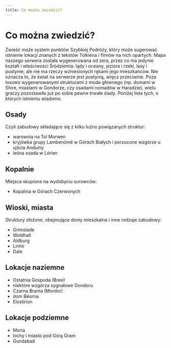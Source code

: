 ```yaml
---
title: Co można zwiedzić?
---
```


# Co można zwiedzić?

Zwieść może system punktów Szybkiej Podróży, który może sugerować istnienie lokacji znanych z tekstów Tolkiena i filmów na nich opartych. Mapa naszego serwera została wygenerowana od zera, przez co ma jedynie kształt i właściwości Śródziemia: lądy i oceany, jeziora i rzeki, lasy i pustynie, ale nie ma rzeczy wzniesionych rękami jego mieszkańców. Nie oznacza to, że świat na serwerze jest pustynią, wręcz przeciwnie. Poza losowo wygenerowanymi strukturami z moda głównego (np. domami w Shire, miastami w Gondorze, czy osadami nomadów w Haradzie), wielu graczy pozostawiło już po sobie pewne trwałe ślady. Poniżej lista tych, o których istnieniu wiadomo.

## Osady

Czyli zabudowy składające się z kilku luźno powiązanych struktur:

- warownia na Tol Morwen
- kryjówka grupy Lambenómë w Górach Białych i porzucone wzgórze u ujścia Anduiny
- leśna osada w Lórien

## Kopalnie

Miejsca skupione na wydobyciu surowców:

- Kopalnia w Górach Czerwonych

## Wioski, miasta

Struktury złożone, obejmujące domy mieszkalne i inne rodzaje zabudowy:

- Grimslade
- Woldhall
- Aldburg
- Linhir
- Dale

## Lokacje naziemne

- Ostatnia Gospoda (Bree)
- niektóre wzgórza sygnałowe Gondoru
- Czarna Brama (Mordor)
- dom Bëorna
- Elostirion

## Lokacje podziemne

- Moria
- lochy i miasto pod Górą Gram
- Gundabad
